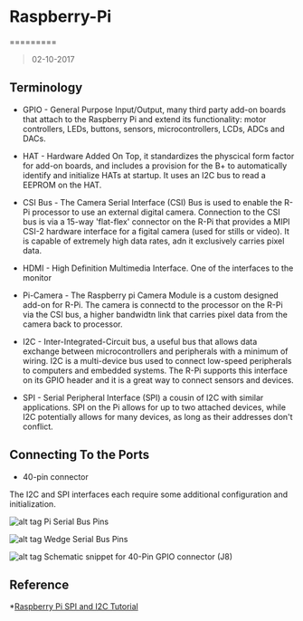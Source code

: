 # Raspberry-Pi

=========
>02-10-2017

## Terminology

* GPIO - General Purpose Input/Output, many third party add-on boards that attach to the Raspberry Pi and extend its functionality: motor controllers, LEDs, buttons, sensors, microcontrollers, LCDs, ADCs and DACs.

* HAT - Hardware Added On Top, it standardizes the physcical form factor for add-on boards, and includes a provision for the B+ to automatically identify and initialize HATs at startup. It uses an I2C bus to read a EEPROM on the HAT.

* CSI Bus - The Camera Serial Interface (CSI) Bus is used to enable the R-Pi processor to use an external digital camera. Connection to the CSI bus is via a 15-way 'flat-flex' connector on the R-Pi that provides a MIPI CSI-2 hardware interface for a figital camera (used for stills or video). It is capable of extremely high data rates, adn it exclusively carries pixel data.

* HDMI - High Definition Multimedia Interface. One of the interfaces to the monitor

* Pi-Camera - The Raspberry pi Camera Module is a custom designed add-on for R-Pi. The camera is connectd to the processor on the R-Pi via the CSI bus, a higher bandwidtn link that carries pixel data from the camera back to processor. 

* I2C - Inter-Integrated-Circuit bus, a useful bus that allows data exchange between microcontrollers and peripherals with a minimum of wiring. I2C is a multi-device bus used to connect low-speed peripherals to computers and embedded systems. The R-Pi supports this interface on its GPIO header and it is a great way to connect sensors and devices.

* SPI - Serial Peripheral Interface (SPI) a cousin of I2C with similar applications. SPI on the Pi allows for up to two attached devices, while I2C potentially allows for many devices, as long as their addresses don't conflict.

## Connecting To the Ports

* 40-pin connector

The I2C and SPI interfaces each require some additional configuration and initialization.

![alt tag](https://github.com/kenfting/IoT/blob/master/images/pin-labels-on-pi-ver2.png)
Pi Serial Bus Pins

![alt tag](https://github.com/kenfting/IoT/blob/master/images/pin-labels-on-wedge.png)
Wedge Serial Bus Pins

![alt tag](https://github.com/kenfting/IoT/blob/master/images/bplus-gpio.png)
Schematic snippet for 40-Pin GPIO connector (J8)

## Reference

*[Raspberry Pi SPI and I2C Tutorial](https://learn.sparkfun.com/tutorials/raspberry-pi-spi-and-i2c-tutorial)
